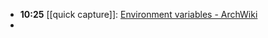 - **10:25** [[quick capture]]:  [Environment variables - ArchWiki](https://wiki.archlinux.org/title/environment_variables)
-